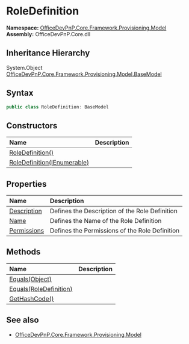 # RoleDefinition
**Namespace:** [OfficeDevPnP.Core.Framework.Provisioning.Model](OfficeDevPnP.Core.Framework.Provisioning.Model.md)  
**Assembly:** OfficeDevPnP.Core.dll  
## Inheritance Hierarchy
System.Object  
    [OfficeDevPnP.Core.Framework.Provisioning.Model.BaseModel](OfficeDevPnP.Core.Framework.Provisioning.Model.BaseModel.md)
## Syntax
```C#
public class RoleDefinition: BaseModel
```
## Constructors
|**Name**|**Description**|
|:-----|:-----|
| [RoleDefinition()](OfficeDevPnP.Core.Framework.Provisioning.Model.RoleDefinition.ctor1.md) | 
| [RoleDefinition(IEnumerable<PermissionKind>)](OfficeDevPnP.Core.Framework.Provisioning.Model.RoleDefinition.ctor2.md) | 
## Properties
|**Name**|**Description**|
|:-----|:-----|
| [Description](OfficeDevPnP.Core.Framework.Provisioning.Model.RoleDefinition.Description.md) | Defines the Description of the Role Definition
| [Name](OfficeDevPnP.Core.Framework.Provisioning.Model.RoleDefinition.Name.md) | Defines the Name of the Role Definition
| [Permissions](OfficeDevPnP.Core.Framework.Provisioning.Model.RoleDefinition.Permissions.md) | Defines the Permissions of the Role Definition
## Methods
|**Name**|**Description**|
|:-----|:-----|
| [Equals(Object)](OfficeDevPnP.Core.Framework.Provisioning.Model.RoleDefinition.3520ddbb.md) | 
| [Equals(RoleDefinition)](OfficeDevPnP.Core.Framework.Provisioning.Model.RoleDefinition.8f7175d4.md) | 
| [GetHashCode()](OfficeDevPnP.Core.Framework.Provisioning.Model.RoleDefinition.1c6872bd.md) | 
## See also
- [OfficeDevPnP.Core.Framework.Provisioning.Model](OfficeDevPnP.Core.Framework.Provisioning.Model.md)
